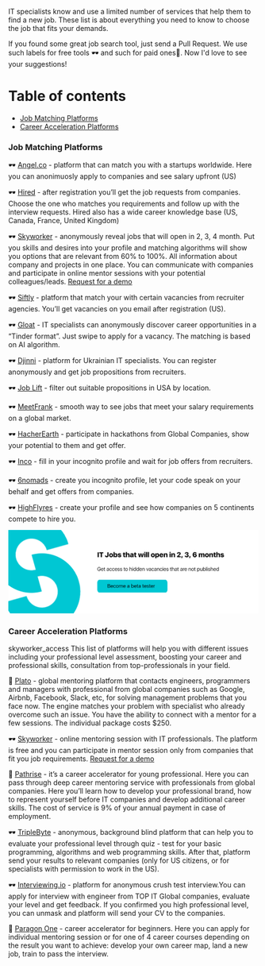 IT specialists know and  use a limited number of services that help them to find a new job. These list is about everything you need to know to choose the job that fits your demands.


If you found some great job search tool, just send a Pull Request. We use such labels for free tools 🕶 and such for paid ones💸. Now I'd love to see your suggestions!

Table of contents
=================
   * [Job Matching Platforms](#job-matching-platforms)
   * [Career Acceleration Platforms](#career-acceleration-platforms)
   

### Job Matching Platforms

🕶 [Angel.co](https://angel.co/) - platform that can match you with a startups worldwide. Here you can anonimuosly apply to companies and see salary upfront (US)

🕶 [Hired](https://hired.com/) - after registration you’ll get the job requests from companies. Choose the one who matches you requirements and follow up with the interview requests. Hired also has a wide career knowledge base (US, Canada, France, United Kingdom)

🕶 [Skyworker](https://skyworker.com.ua/en_GB/) - anonymously reveal jobs that will open in 2, 3, 4 month. Put you skills and desires into your profile and matching algorithms will show you options that are relevant from 60% to 100%. All information about company and projects in one place. You can communicate with companies and participate in online mentor sessions with your potential colleagues/leads. [Request for a demo](https://skyworkertest.typeform.com/to/hyUyEn)

🕶 [Siftly](https://siftly.com/how) - platform that match your with certain vacancies from recruiter agencies. You’ll get vacancies on you email after registration (US).

🕶 [Gloat](https://www.gloat.com/) - IT specialists can anonymously discover career opportunities in a “Tinder format”. Just swipe to apply for a vacancy. The matching is based on AI algorithm.

🕶 [Djinni](https://djinni.co/) - platform for Ukrainian IT specialists. You can register anonymously and get job propositions from recruiters. 

🕶 [Job Lift](https://joblift.com/) - filter out suitable propositions in USA by location.

🕶 [MeetFrank](https://meetfrank.com/hello) - smooth way to see jobs that meet your salary requirements on a global market.

🕶 [HacherEarth](https://www.hackerearth.com/ru/challenges/) - participate in hackathons from Global Companies, show your potential to them and get offer.  

🕶 [Inco](https://inco.works/) - fill in your incognito profile and wait for job offers from recruiters.

🕶 [6nomads](https://6nomads.com/ru) - create you incognito profile, let your code speak on your behalf and get offers  from companies.

🕶 [HighFlyres](http://www.highflyers.london/) - create your profile and see how companies on 5 continents compete to hire you.

<p align="center" class="hidden-in-page">
    <a href="https://skyworkertest.typeform.com/to/hyUyEn">
        <img src="gitcover.png" alt="Skyworker"/>
    </a>
</p>

### Career Acceleration Platforms
skyworker_access
This list of platforms will help you with different issues including your professional level assessment, boosting your career and professional skills, consultation from top-professionals in your field.

💸 [Plato](https://www.platohq.com/) - global mentoring platform that contacts engineers, programmers and managers with professional from global companies such as Google, Airbnb, Facebook, Slack, etc, for solving management problems that you face now. The engine matches your problem with specialist who already overcome such an issue. You have the ability to connect with a mentor for a few sessions. The individual package costs $250.

🕶 [Skyworker](https://skyworker.com.ua/)  - online mentoring session with IT professionals. The platform is free and you can participate in mentor session only from companies that fit you job requirements. [Request for a demo](https://skyworkertest.typeform.com/to/hyUyEn)

💸 [Pathrise](https://www.pathrise.com/) - it’s a career accelerator for young professional. Here you can pass through deep career mentoring service with professionals from global companies. Here you’ll learn how to develop your professional brand, how to represent yourself before IT companies and develop additional career skills. The cost of service is 9% of your annual payment in case of employment.

🕶 [TripleByte](https://triplebyte.com/) -  anonymous, background blind platform that can help you to evaluate your professional level through quiz - test for your basic programming, algorithms and web programming skills. After that, platform send your results to relevant companies (only for US citizens, or for specialists with permission to work in the US).

🕶 [Interviewing.io](https://interviewing.io/) - platform for anonymous crush test interview.You can apply for interview with engineer from TOP IT Global companies, evaluate your level and get feedback. If you confirmed you high professional level, you can unmask and platform will send your CV to the companies.

💸 [Paragon One](https://www.paragonone.com/) - career accelerator for beginners. Here you can apply for individual mentoring session or for one of 4 career courses depending on the result you want to achieve: develop your own career map, land a new job, train to pass the interview.
